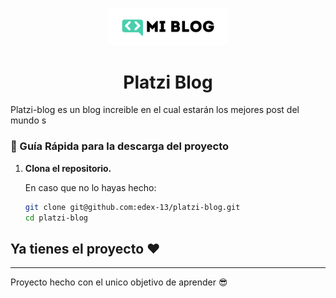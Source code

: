 <p align="center">
    <img alt="logo de platzi blog" src="./src/assets/img/logo.png" width="190" />
</p>
<h1 align="center">
Platzi Blog
</h1>

<p>Platzi-blog es un blog increible  en el cual estarán los mejores post del mundo s</p>

### 🤖 Guía Rápida para la descarga del proyecto

1.  **Clona el repositorio.**

    En caso que no lo hayas hecho: 

    ```sh
    git clone git@github.com:edex-13/platzi-blog.git
    cd platzi-blog
    ```
## Ya tienes el proyecto ❤
--------

Proyecto hecho con el unico objetivo de aprender 😎